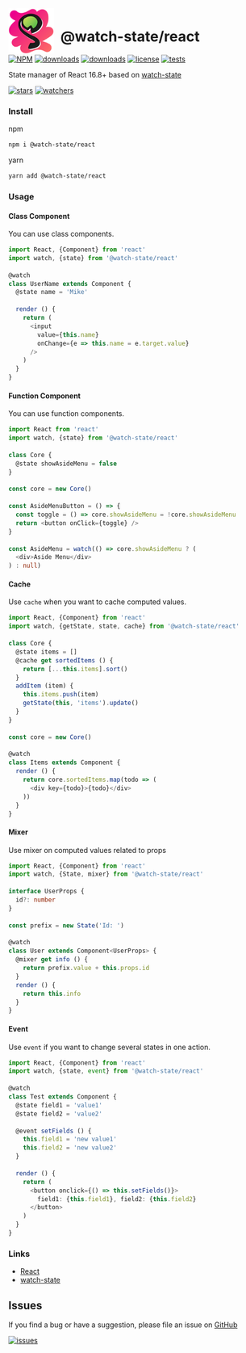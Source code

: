 <a href="https://www.npmjs.com/package/watch-state">
  <img src="https://raw.githubusercontent.com/d8corp/watch-state/v3.3.3/img/logo.svg" align="left" width="90" height="90" alt="Watch-State logo by Mikhail Lysikov">
</a>

# &nbsp; @watch-state/react
[![NPM](https://img.shields.io/npm/v/@watch-state/react.svg)](https://www.npmjs.com/package/@watch-state/react)
[![downloads](https://img.shields.io/npm/dm/@watch-state/react.svg)](https://www.npmtrends.com/@watch-state/react)
[![downloads](https://img.shields.io/badge/Changelog-⋮-brightgreen)](https://changelogs.xyz/@watch-state/react)
[![license](https://img.shields.io/npm/l/@watch-state/react)](https://github.com/d8corp/watch-state-react/blob/master/LICENSE)
[![tests](https://github.com/d8corp/watch-state-react/workflows/tests/badge.svg)](https://d8corp.github.io/watch-state-react/coverage/lcov-report/)

State manager of React 16.8+ based on [watch-state](https://www.npmjs.com/package/watch-state)

[![stars](https://img.shields.io/github/stars/d8corp/watch-state-react?style=social)](https://github.com/d8corp/watch-state-react/stargazers)
[![watchers](https://img.shields.io/github/watchers/d8corp/watch-state-react?style=social)](https://github.com/d8corp/watch-state-react/watchers)
### Install
npm
```bash
npm i @watch-state/react
```
yarn
```bash
yarn add @watch-state/react
```
### Usage
#### Class Component
You can use class components.
```typescript jsx
import React, {Component} from 'react'
import watch, {state} from '@watch-state/react'

@watch
class UserName extends Component {
  @state name = 'Mike'

  render () {
    return (
      <input
        value={this.name}
        onChange={e => this.name = e.target.value}
      />
    )
  }
}
```

#### Function Component
You can use function components.
```typescript jsx
import React from 'react'
import watch, {state} from '@watch-state/react'

class Core {
  @state showAsideMenu = false
}

const core = new Core()

const AsideMenuButton = () => {
  const toggle = () => core.showAsideMenu = !core.showAsideMenu
  return <button onClick={toggle} />
}

const AsideMenu = watch(() => core.showAsideMenu ? (
  <div>Aside Menu</div>
) : null)
```

#### Cache
Use `cache` when you want to cache computed values.
```typescript jsx
import React, {Component} from 'react'
import watch, {getState, state, cache} from '@watch-state/react'

class Core {
  @state items = []
  @cache get sortedItems () {
    return [...this.items].sort()
  }
  addItem (item) {
    this.items.push(item)
    getState(this, 'items').update()
  }
}

const core = new Core()

@watch
class Items extends Component {
  render () {
    return core.sortedItems.map(todo => (
      <div key={todo}>{todo}</div>
    ))
  }
}
```

#### Mixer
Use mixer on computed values related to props
```typescript jsx
import React, {Component} from 'react'
import watch, {State, mixer} from '@watch-state/react'

interface UserProps {
  id?: number
}

const prefix = new State('Id: ')

@watch
class User extends Component<UserProps> {
  @mixer get info () {
    return prefix.value + this.props.id
  }
  render () {
    return this.info
  }
}
```

#### Event
Use `event` if you want to change several states in one action.
```typescript jsx
import React, {Component} from 'react'
import watch, {state, event} from '@watch-state/react'

@watch
class Test extends Component {
  @state field1 = 'value1'
  @state field2 = 'value2'

  @event setFields () {
    this.field1 = 'new value1'
    this.field2 = 'new value2'
  }

  render () {
    return (
      <button onclick={() => this.setFields()}>
        field1: {this.field1}, field2: {this.field2}
      </button>
    )
  }
}
```

### Links
- [React](https://reactjs.org)
- [watch-state](https://www.npmjs.com/package/watch-state)

## Issues
If you find a bug or have a suggestion, please file an issue on [GitHub](https://github.com/d8corp/watch-state-react/issues)

[![issues](https://img.shields.io/github/issues-raw/d8corp/watch-state-react)](https://github.com/d8corp/watch-state-react/issues)
